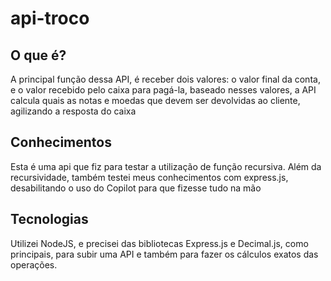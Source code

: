 # api-troco



## O que é?
A principal função dessa API, é receber dois valores: o valor final da conta, e o valor recebido pelo caixa para pagá-la, baseado nesses valores, a API calcula quais as notas e moedas que devem ser devolvidas ao cliente, agilizando a resposta do caixa

## Conhecimentos

Esta é uma api que fiz para testar a utilização de função recursiva.
Além da recursividade, também testei meus conhecimentos com express.js, desabilitando o uso do Copilot para que fizesse tudo na mão

## Tecnologias

Utilizei NodeJS, e precisei das bibliotecas Express.js e Decimal.js, como principais, para subir uma API e também para fazer os cálculos exatos das operações.